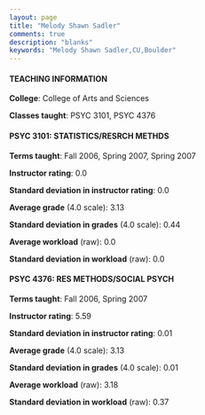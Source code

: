 ```yaml
---
layout: page
title: "Melody Shawn Sadler" 
comments: true
description: "blanks"
keywords: "Melody Shawn Sadler,CU,Boulder"
---
```

<head>
<script src="https://ajax.googleapis.com/ajax/libs/jquery/2.1.3/jquery.min.js"></script>
<script src="https://dl.dropboxusercontent.com/s/pc42nxpaw1ea4o9/highcharts.js?dl=0"></script>
<!-- <script src="../assets/js/highcharts.js"></script> -->
<style type="text/css">@font-face {
	font-family: "Bebas Neue";
	src: url(https://www.filehosting.org/file/details/544349/BebasNeue Regular.otf) format("opentype");
	}
	h1.Bebas { 
		font-family: "Bebas Neue", Verdana, Tahoma;
	}
</style>
</head>
	   
#### TEACHING INFORMATION

**College**: College of Arts and Sciences

**Classes taught**: PSYC 3101, PSYC 4376

#### PSYC 3101: STATISTICS/RESRCH METHDS

**Terms taught**: Fall 2006, Spring 2007, Spring 2007

**Instructor rating**: 0.0

**Standard deviation in instructor rating**: 0.0

**Average grade** (4.0 scale): 3.13

**Standard deviation in grades** (4.0 scale): 0.44

**Average workload** (raw): 0.0

**Standard deviation in workload** (raw): 0.0

#### PSYC 4376: RES METHODS/SOCIAL PSYCH

**Terms taught**: Fall 2006, Spring 2007

**Instructor rating**: 5.59

**Standard deviation in instructor rating**: 0.01

**Average grade** (4.0 scale): 3.13

**Standard deviation in grades** (4.0 scale): 0.01

**Average workload** (raw): 3.18

**Standard deviation in workload** (raw): 0.37

